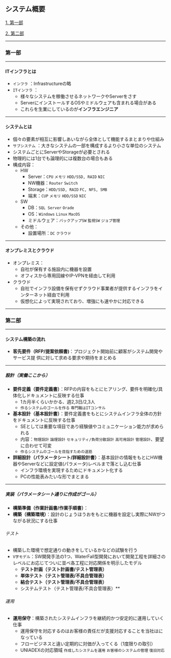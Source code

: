 ## システム概要

[1. 第一部](#第一部)

[2. 第二部](#第二部)

--- 

### 第一部

---

#### ITインフラとは

- `インフラ` ：Infrastructureの略
- `ITインフラ` ：
  - 様々なシステムを稼働させるネットワークやServerをさす
  - ServerにインストールするOSやミドルウェアも含まれる場合がある
  - これらを生業にしているのが**インフラエンジニア**

---

#### システムとは

- 個々の要素が相互に影響しあいながら全体として機能するまとまりや仕組み
- `サブシステム` ：大きなシステムの一部を構成するより小さな単位のシステム
- システムごとにServerやStorageが必要とされる
- 物理的には1台でも論理的には複数台の場合もある
- 構成内容：
  - HW
    - Server：`CPU` `メモリ` `HDD/SSD, RAID` `NIC`
    - NW機器：`Router` `Switch`
    - Storage：`HDD/SSD, RAID` `FC, NFS, SMB`
    - 端末：`CUP` `メモリ` `HDD/SSD` `NIC`
  - SW
    - DB：`SQL Server` `Orade`
    - OS：`Windows` `Linux` `MacOS`
    - ミドルウェア：`バックアップSW` `監視SW` `ジョブ管理`
  - その他：
    - 設置場所：`DC` `クラウド`

---

#### オンプレミスとクラウド

- オンプレミス：
  - 自社が保有する施設内に機器を設置
  - オフィスから専用回線やIP-VPNを経由して利用
- クラウド
  - 自社でインフラ設備を保有せずクラウド事業者が提供するインフラをインターネット経由で利用
  - 仮想化によって実現されており、増強にも速やかに対応できる

---

### 第二部

---

#### システム構築の流れ

- **客先要件（RFP/提案依頼書)**：プロジェクト開始前に顧客がシステム開発やサービス提
供に対して求める要求や期待をまとめる

---

##### 設計（実働ここから）
  - **要件定義（要件定義書）**：RFPの内容をもとにヒアリング、要件を明確化/具体化しドキュメントに反映する仕事
    - 1カ月半くらいかかる、週2,3日/2,3人
    - `作るシステムのゴールを作る` `専門職はITコンサル`
  - **基本設計（基本設計書）**：要件定義書をもとにシステムインフラ全体の方針をドキュメントに反映する仕事
    - SEとしては重要な項目であり経験値やコミュニケーション能力が求められる
    - 内容：`物理設計` `論理設計` `セキュリティ/負荷分散設計` `高可用設計` `管理設計`、要望に合わせて可変
    - `作るシステムのゴールを目指すための道筋` 
  - **詳細設計（パラメータシート/詳細設計書）**：基本設計の情報をもとにHW機器やServerなどに設定値(パラメータ)レベルまで落とし込む仕事
    - インフラ環境を実現するためにドキュメント化する
    - PCの性能表みたいな形でまとまる

---

##### 実装（パラメータシート通りに作成がゴール）      
  - **構築準備（作業計画書/作業手順書）**：
  - **構築（構築環境）**：設計のじょうほうおをもとに機器を設定し実際にNWがつながる状況にする仕事

###### テスト 
- 構築した環境で想定通りの動きをしているかなどの試験を行う
- `V字モデル`：SW開発手法の1つ、WaterFall型開発において開発工程を詳細さのレベルにお応じてついに並べ各工程に対応関係を明示したモデル
  - **テスト計画（テスト計画書/テスト管理表）**
  - **単体テスト（テスト管理表/不具合管理表）**
  - **結合テスト（テスト管理表/不具合管理表）**
  - システムテスト（テスト管理表/不具合管理表）**

###### 運用
- **運用保守**：構築されたシステムインフラを継続的かつ安定的に運用していく仕事
  - 運用保守を対応するのはお客様の責任だが支援対応することを当社はになっている
  - フロービジネスと違い定期的に対価が入ってくる（1度限りの取引）
  - UNIADEXの対応領域 `作成したシステムを運用` `お客様のシステムの管理` `復旧対応`

